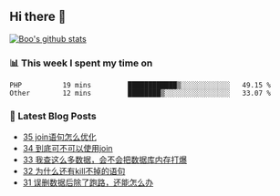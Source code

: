 ## Hi there 👋

[![Boo's github stats](https://github-readme-stats.vercel.app/api?username=0xAiKang)](https://github.com/anuraghazra/github-readme-stats)

<!-- [![Most Used Langs](https://github-readme-stats.vercel.app/api/top-langs/?username=0xAiKang)](https://github.com/anuraghazra/github-readme-stats) -->

### 📊 This week I spent my time on
<!--START_SECTION:waka-->

```text
PHP          19 mins         ████████████▒░░░░░░░░░░░░   49.15 %
Other        12 mins         ████████▒░░░░░░░░░░░░░░░░   33.07 %
```

<!--END_SECTION:waka-->

### 📕 Latest Blog Posts
<!-- BLOG-POST-LIST:START -->
- [35 join语句怎么优化](https://www.0x2beace.com/how-to-optimize-the-join-statement/)
- [34 到底可不可以使用join](https://www.0x2beace.com/is-it-possible-to-use-join/)
- [33 我查这么多数据，会不会把数据库内存打爆](https://www.0x2beace.com/if-I-check-so-much-data-will-it-blow-up-the-database-memory/)
- [32 为什么还有kill不掉的语句](https://www.0x2beace.com/why-is-there-a-statement-that-cannot-be-killed/)
- [31 误删数据后除了跑路，还能怎么办](https://www.0x2beace.com/after-accidentally-deleting-data-what-else-can-I-do-besides-running-away/)
<!-- BLOG-POST-LIST:END -->

